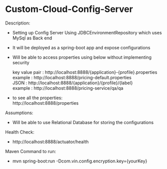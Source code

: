 # Custom-Cloud-Config-Server

Description:
       
 - Setting up Config Server Using JDBCEnvironmentRepository which uses MySql as Back end  
 
 - It will be deployed as a spring-boot app and expose configurations     
     
 - Will be able to access properties using below without implementing security
 
     key value pair : http://localhost:8888/{application}-{profile}.properties     
     example : http://localhost:8888/pricing-default.properties      
     JSON : http://localhost:8888/{application}/{profile}/{label}   
     example : http://localhost:8888/pricing-service/qa/qa
 - to see all the properties:  
     http://localhost:8888/properties
 
Assumptions: 
- Will be able to use Relational Database for storing the configurations

Health Check:
- http://localhost:8888/actuator/health

Maven Command to run: 
- mvn spring-boot:run -Dcom.vin.config.encryption.key={yourKey}    

